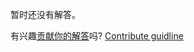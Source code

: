 
暂时还没有解答。

有兴趣[贡献你的解答](https://github.com/BFEdev/BFE.dev-solutions/blob/main/problem/create-a-fake-timer-setInterval_zh.md)吗? [Contribute guidline](https://github.com/BFEdev/BFE.dev-solutions#how-to-contribute)
